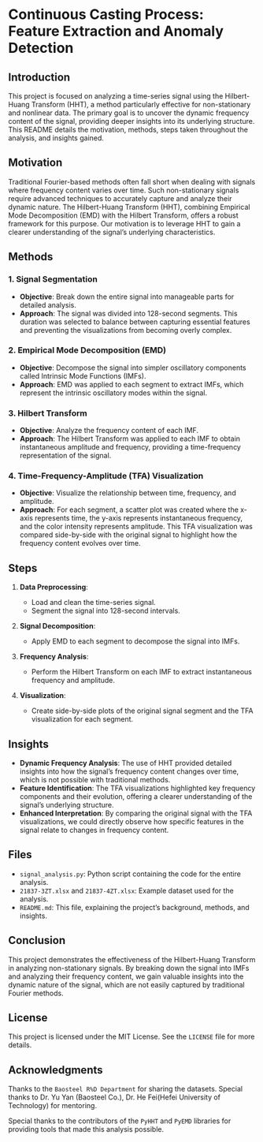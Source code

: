 # Continuous Casting Process: Feature Extraction and Anomaly Detection


## Introduction

This project is focused on analyzing a time-series signal using the Hilbert-Huang Transform (HHT), a method particularly effective for non-stationary and nonlinear data. The primary goal is to uncover the dynamic frequency content of the signal, providing deeper insights into its underlying structure. This README details the motivation, methods, steps taken throughout the analysis, and insights gained.

## Motivation

Traditional Fourier-based methods often fall short when dealing with signals where frequency content varies over time. Such non-stationary signals require advanced techniques to accurately capture and analyze their dynamic nature. The Hilbert-Huang Transform (HHT), combining Empirical Mode Decomposition (EMD) with the Hilbert Transform, offers a robust framework for this purpose. Our motivation is to leverage HHT to gain a clearer understanding of the signal’s underlying characteristics.

## Methods

### 1. Signal Segmentation
   - **Objective**: Break down the entire signal into manageable parts for detailed analysis.
   - **Approach**: The signal was divided into 128-second segments. This duration was selected to balance between capturing essential features and preventing the visualizations from becoming overly complex.

### 2. Empirical Mode Decomposition (EMD)
   - **Objective**: Decompose the signal into simpler oscillatory components called Intrinsic Mode Functions (IMFs).
   - **Approach**: EMD was applied to each segment to extract IMFs, which represent the intrinsic oscillatory modes within the signal.

### 3. Hilbert Transform
   - **Objective**: Analyze the frequency content of each IMF.
   - **Approach**: The Hilbert Transform was applied to each IMF to obtain instantaneous amplitude and frequency, providing a time-frequency representation of the signal.

### 4. Time-Frequency-Amplitude (TFA) Visualization
   - **Objective**: Visualize the relationship between time, frequency, and amplitude.
   - **Approach**: For each segment, a scatter plot was created where the x-axis represents time, the y-axis represents instantaneous frequency, and the color intensity represents amplitude. This TFA visualization was compared side-by-side with the original signal to highlight how the frequency content evolves over time.

## Steps

1. **Data Preprocessing**:
    - Load and clean the time-series signal.
    - Segment the signal into 128-second intervals.

2. **Signal Decomposition**:
    - Apply EMD to each segment to decompose the signal into IMFs.

3. **Frequency Analysis**:
    - Perform the Hilbert Transform on each IMF to extract instantaneous frequency and amplitude.

4. **Visualization**:
    - Create side-by-side plots of the original signal segment and the TFA visualization for each segment.

## Insights

- **Dynamic Frequency Analysis**: The use of HHT provided detailed insights into how the signal’s frequency content changes over time, which is not possible with traditional methods.
- **Feature Identification**: The TFA visualizations highlighted key frequency components and their evolution, offering a clearer understanding of the signal’s underlying structure.
- **Enhanced Interpretation**: By comparing the original signal with the TFA visualizations, we could directly observe how specific features in the signal relate to changes in frequency content.

## Files

- `signal_analysis.py`: Python script containing the code for the entire analysis.
- `21837-3ZT.xlsx` and `21837-4ZT.xlsx`: Example dataset used for the analysis.
- `README.md`: This file, explaining the project’s background, methods, and insights.


## Conclusion

This project demonstrates the effectiveness of the Hilbert-Huang Transform in analyzing non-stationary signals. By breaking down the signal into IMFs and analyzing their frequency content, we gain valuable insights into the dynamic nature of the signal, which are not easily captured by traditional Fourier methods.

## License

This project is licensed under the MIT License. See the `LICENSE` file for more details.

## Acknowledgments
Thanks to the `Baosteel R%D Department` for sharing the datasets. Special thanks to Dr. Yu Yan (Baosteel Co.), Dr. He Fei(Hefei University of Technology) for mentoring.

Special thanks to the contributors of the `PyHHT` and `PyEMD` libraries for providing tools that made this analysis possible.

